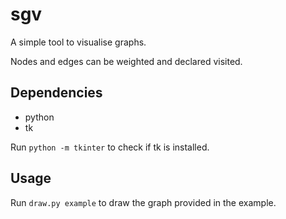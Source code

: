 sgv
===

A simple tool to visualise graphs.

Nodes and edges can be weighted and declared visited.

Dependencies
---

* python
* tk

Run `python -m tkinter` to check if tk is installed.

Usage
---

Run `draw.py example` to draw the graph provided in the example.
